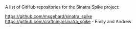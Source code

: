 A list of GitHub repositories for the Sinatra Spike project:

https://github.com/msgehard/sinatra_spike
https://github.com/craftninja/sinatra_spike - Emily and Andrew
